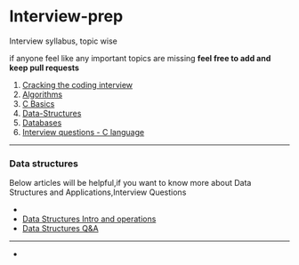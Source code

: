# Interview-prep
Interview syllabus, topic wise
<p>if anyone feel like any important topics are missing <b>feel free to add and keep pull requests</b></p>
<ol>
  <li><a href="https://github.com/mani1998/Interview-prep/blob/master/CRACKING%20the%20%C2%B7%20CODING%20INTERVIEW%20(%20PDFDrive.com%20)-43-201%20(1).pdf">Cracking the coding interview</a></li>
  <li><a href="https://github.com/mani1998/Interview-prep/blob/master/Algorithms">Algorithms</a></li>
  <li><a href="https://github.com/mani1998/Interview-prep/blob/master/C%20Basics">C Basics</a></li>
  <li><a href="https://github.com/mani1998/Interview-prep/blob/master/Data-Structures">Data-Structures</a></li>
  <li><a href="https://github.com/mani1998/Interview-prep/blob/master/Databases">Databases</a></li>
  <li><a href="https://github.com/mani1998/Interview-prep/blob/master/c-interview%20questions">Interview questions - C language </a></li>
</ol>
<hr/>
<h3>Data structures</h3>
<p>Below articles will be helpful,if you want to know more about Data Structures and Applications,Interview Questions</p>
<ul>
  <li><a href=""></a></li>
  <li><a href="https://www.geeksforgeeks.org/commonly-asked-data-structure-interview-questions-set-1/">Data Structures Intro and operations</a></li>
    <li><a href="https://www.javatpoint.com/data-structure-interview-questions">Data Structures Q&A</a></li>
</ul>
<hr/>




<ul>
  <li><a href=""></a></li>
</ul>
